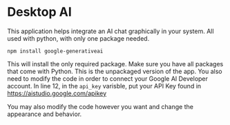 # Desktop AI

This application helps integrate an AI chat graphically in your system. All used with python, with only one package needed.

`
npm install google-generativeai
`

This will install the only required package. Make sure you have all packages that come with Python. This is the unpackaged version of the app. You also need to modify the code in order to connect your Google AI Developer account. In line 12, in the `api_key` varisble, put your API Key found in https://aistudio.google.com/apikey

You may also modify the code however you want and change the appearance and behavior.
